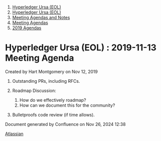 1. [Hyperledger Ursa (EOL)](index.html)
2. [Hyperledger Ursa (EOL)](19595269.html)
3. [Meeting Agendas and Notes](Meeting-Agendas-and-Notes_19603313.html)
4. [Meeting Agendas](Meeting-Agendas_19603319.html)
5. [2019 Agendas](2019-Agendas_19611656.html)

# Hyperledger Ursa (EOL) : 2019-11-13 Meeting Agenda

Created by Hart Montgomery on Nov 12, 2019

1. Outstanding PRs, including RFCs.
2. Roadmap Discussion:
   
   1. How do we effectively roadmap?
   2. How can we document this for the community?
3. Bulletproofs code review (if time allows).

Document generated by Confluence on Nov 26, 2024 12:38

[Atlassian](http://www.atlassian.com/)
